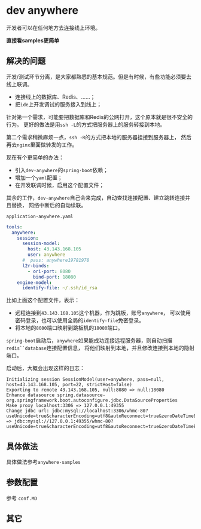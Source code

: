 # dev anywhere
开发者可以在任何地方去连接线上环境。

**直接看samples更简单**

## 解决的问题
开发/测试环节分离，是大家都熟悉的基本规范。但是有时候，有些功能必须要去线上联调。
+ 连接线上的数据库、Redis、……；
+ 把`ide`上开发调试的服务接入到线上；

针对第一个需求，可能要把数据库和Redis的公网打开，这个原本就是很不安全的行为。
更好的做法是用`ssh -L`的方式把服务器上的服务转接到本地。

第二个需求稍微麻烦一点，`ssh -R`的方式把本地的服务器挂接到服务器上，
然后再去`nginx`里面做转发的工作。

现在有个更简单的办法：
+ 引入`dev-anywhere`的`spring-boot`依赖；
+ 增加一个`yaml`配置；
+ 在开发联调时候，启用这个配置文件；

其余的工作，`dev-anywhere`自己会来完成，自动查找连接配置、建立跳转连接并且替换，
网络中断后的自动续联。

`application-anywhere.yaml`
```yaml
tools:
  anywhere:
    session:
      session-model:
        host: 43.143.168.105
        user: anywhere
      #  pass: anywhere19781978
      l2r-binds:
        - ori-port: 8080
          bind-port: 18080
    engine-model:
      identify-file: ~/.ssh/id_rsa
```
比如上面这个配置文件，表示：
+ 远程连接到`43.143.168.105`这个机器，作为跳板，账号`anywhere`，
可以使用密码登录，也可以使用全局的`identify-file`免密登录。
+ 将本地的`8080`端口映射到跳板机的`18080`端口。

`spring-boot`启动后，`anywhere`如果能成功连接远程服务器，则自动扫描`redis``database`连接配置信息，
将他们映射到本地，并且修改连接到本地的隐射端口。

启动后，大概会出现这样的日志：
```text
Initializing session SessionModel(user=anywhere, pass=null, host=43.143.168.105, port=22, strictHost=false)
Exporting to remote 43.143.168.105, null:8080 => null:18080
Enhance datasource spring.datasource-org.springframework.boot.autoconfigure.jdbc.DataSourceProperties
Make proxy localhost:3306 => 127.0.0.1:49355
Change jdbc url: jdbc:mysql://localhost:3306/whmc-80?useUnicode=true&characterEncoding=utf8&autoReconnect=true&zeroDateTimeBehavior=convertToNull&transformedBitIsBoolean=true&serverTimezone=Asia/Shanghai => jdbc:mysql://127.0.0.1:49355/whmc-80?useUnicode=true&characterEncoding=utf8&autoReconnect=true&zeroDateTimeBehavior=convertToNull&transformedBitIsBoolean=true&serverTimezone=Asia/Shanghai
```
## 具体做法
具体做法参考`anywhere-samples`

## 参数配置
参考 `conf.MD`

## 其它


